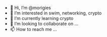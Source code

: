 - 👋 Hi, I’m @morigies
- 👀 I’m interested in swim, networking, crypto
- 🌱 I’m currently learning crypto
- 💞️ I’m looking to collaborate on ...
- 📫 How to reach me ...

<!---
morigies/morigies is a ✨ special ✨ repository because its `README.md` (this file) appears on your GitHub profile.
You can click the Preview link to take a look at your changes.
--->
